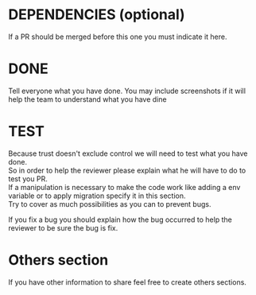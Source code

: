 # DEPENDENCIES (optional)
If a PR should be merged before this one you must indicate it here.

# DONE 

Tell everyone what you have done. You may include screenshots if it will help the team 
to understand what you have dine


# TEST

Because trust doesn't exclude control we will need to test what you have done.  
So in order to help the reviewer please explain what he will have to do to test you PR.  
If a manipulation is necessary to make the code work like adding a env variable or to apply migration specify it in this section.  
Try to cover as much possibilities as you can to prevent bugs.

If you fix a bug you should explain how the bug occurred to help the reviewer to be sure the bug is fix.

# Others section
If you have other information to share feel free to create others sections.